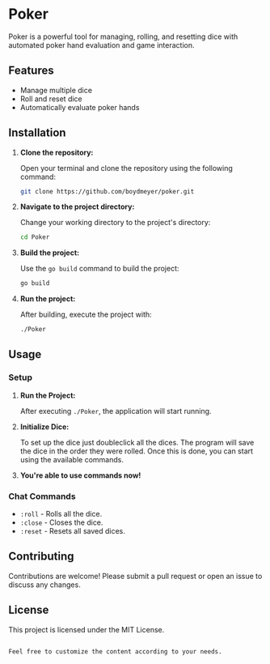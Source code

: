 # Poker

Poker is a powerful tool for managing, rolling, and resetting dice with automated poker hand evaluation and game interaction.

## Features

- Manage multiple dice
- Roll and reset dice
- Automatically evaluate poker hands

## Installation

1. **Clone the repository:**

   Open your terminal and clone the repository using the following command:

   ```bash
   git clone https://github.com/boydmeyer/poker.git
   ```

2. **Navigate to the project directory:**

   Change your working directory to the project's directory:

   ```bash
   cd Poker
   ```

3. **Build the project:**

   Use the `go build` command to build the project:

   ```bash
   go build
   ```

4. **Run the project:**

   After building, execute the project with:

   ```bash
   ./Poker
   ```

## Usage

### Setup

1. **Run the Project:**

   After executing `./Poker`, the application will start running.

2. **Initialize Dice:**

   To set up the dice just doubleclick all the dices. The program will save the dice in the order they were rolled. Once this is done, you can start using the available commands.

3. **You're able to use commands now!**

### Chat Commands

- `:roll` - Rolls all the dice.
- `:close` - Closes the dice.
- `:reset` - Resets all saved dices.

## Contributing

Contributions are welcome! Please submit a pull request or open an issue to discuss any changes.

## License

This project is licensed under the MIT License.

```

Feel free to customize the content according to your needs.
```
